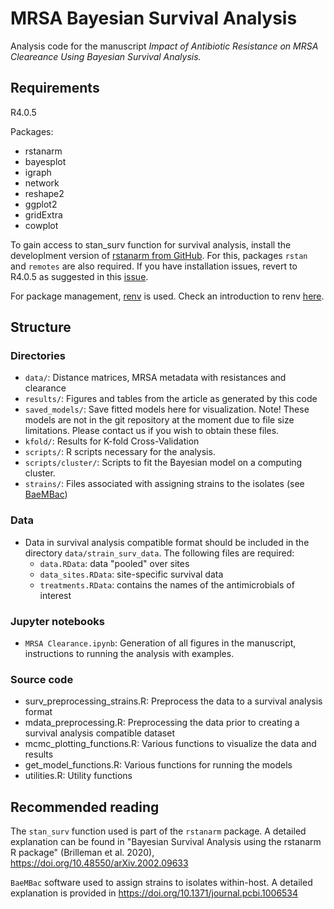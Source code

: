 # MRSA Bayesian Survival Analysis

Analysis code for the manuscript *Impact of Antibiotic Resistance on MRSA Cleareance Using Bayesian Survival Analysis.*


## Requirements

R4.0.5 

Packages:
- rstanarm
- bayesplot
- igraph
- network
- reshape2
- ggplot2
- gridExtra
- cowplot

To gain access to stan_surv function for survival analysis, install the developlment version of [rstanarm from GitHub](https://github.com/stan-dev/rstanarm). For this, packages `rstan` and `remotes` are also required. If you have installation issues, revert to R4.0.5 as suggested in this [issue](https://github.com/stan-dev/rstanarm/issues/500#issuecomment-1203904085).

For package management, [renv](https://rstudio.github.io/renv/index.html) is used. Check an introduction to renv [here](https://rstudio.github.io/renv/articles/renv.html).

## Structure

### Directories
- `data/`: Distance matrices, MRSA metadata with resistances and clearance
- `results/`: Figures and tables from the article as generated by this code
- `saved_models/`: Save fitted models here for visualization. Note! These models are not in the git repository at the moment due to file size limitations. Please contact us if you wish to obtain these files.
- `kfold/`: Results for K-fold Cross-Validation
- `scripts/`: R scripts necessary for the analysis.
- `scripts/cluster/`: Scripts to fit the Bayesian model on a computing cluster.
- `strains/`: Files associated with assigning strains to the isolates (see [BaeMBac](https://github.com/mjarvenpaa/bacterial-colonization-model))


### Data
- Data in survival analysis compatible format should be included in the directory `data/strain_surv_data`. The following files are required:
    - `data.RData`: data "pooled" over sites
    - `data_sites.RData`: site-specific survival data
    - `treatments.RData`: contains the names of the antimicrobials of interest

### Jupyter notebooks
- `MRSA Clearance.ipynb`: Generation of all figures in the manuscript, instructions to running the analysis with examples.

### Source code
- surv_preprocessing_strains.R: Preprocess the data to a survival analysis format
- mdata_preprocessing.R: Preprocessing the data prior to creating a survival analysis compatible dataset
- mcmc_plotting_functions.R: Various functions to visualize the data and results
- get_model_functions.R: Various functions for running the models 
- utilities.R: Utility functions

## Recommended reading

The `stan_surv` function used is part of the `rstanarm` package. A detailed explanation can be found in "Bayesian Survival Analysis using the rstanarm R package" (Brilleman et al. 2020),  	
https://doi.org/10.48550/arXiv.2002.09633

`BaeMBac` software used to assign strains to isolates within-host. A detailed explanation is provided in https://doi.org/10.1371/journal.pcbi.1006534

